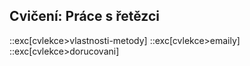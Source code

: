 ## Cvičení: Práce s řetězci

::exc[cvlekce>vlastnosti-metody]
::exc[cvlekce>emaily]
::exc[cvlekce>dorucovani]
